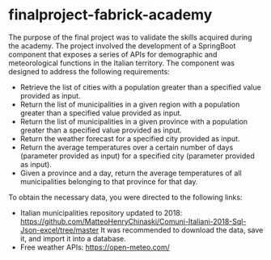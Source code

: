 # finalproject-fabrick-academy
The purpose of the final project was to validate the skills acquired during the academy. The project involved the development of a SpringBoot component that exposes a series of APIs for demographic and meteorological functions in the Italian territory. 
The component was designed to address the following requirements:

- Retrieve the list of cities with a population greater than a specified value provided as input.
- Return the list of municipalities in a given region with a population greater than a specified value provided as input.
- Return the list of municipalities in a given province with a population greater than a specified value provided as input.
- Return the weather forecast for a specified city provided as input.
- Return the average temperatures over a certain number of days (parameter provided as input) for a specified city (parameter provided as input).
- Given a province and a day, return the average temperatures of all municipalities belonging to that province for that day.

To obtain the necessary data, you were directed to the following links:

- Italian municipalities repository updated to 2018: https://github.com/MatteoHenryChinaski/Comuni-Italiani-2018-Sql-Json-excel/tree/master
It was recommended to download the data, save it, and import it into a database.
- Free weather APIs: https://open-meteo.com/

